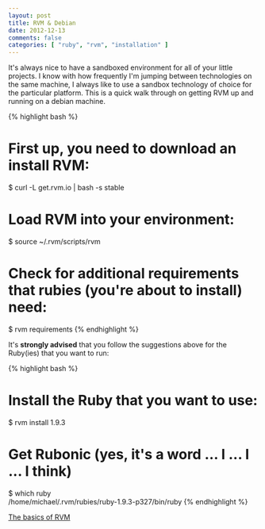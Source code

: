 ```yaml
---
layout: post
title: RVM & Debian
date: 2012-12-13
comments: false
categories: [ "ruby", "rvm", "installation" ]
---
```


It's always nice to have a sandboxed environment for all of your little projects. I know with how frequently I'm jumping between technologies on the same machine, I always like to use a sandbox technology of choice for the particular platform. This is a quick walk through on getting RVM up and running on a debian machine.

{% highlight bash %}
# First up, you need to download an install RVM:
$ curl -L get.rvm.io | bash -s stable

# Load RVM into your environment:
$ source ~/.rvm/scripts/rvm

# Check for additional requirements that rubies (you're about to install) need:
$ rvm requirements
{% endhighlight %}

It's <strong>strongly advised</strong> that you follow the suggestions above for the Ruby(ies) that you want to run:

{% highlight bash %}
# Install the Ruby that you want to use:
$ rvm install 1.9.3

# Get Rubonic (yes, it's a word ... I ... I ... I think)
$ which ruby                      
/home/michael/.rvm/rubies/ruby-1.9.3-p327/bin/ruby
{% endhighlight %}


[The basics of RVM](https://rvm.io/rvm/basics/)
